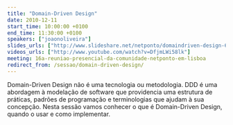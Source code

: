 ```yaml
---
title: "Domain-Driven Design"
date: 2010-12-11
start_time: 10:00:00 +0100
end_time: 11:30:00 +0100
speakers: ["joaonoliveira"]
slides_urls: ["http://www.slideshare.net/netponto/domaindriven-design-6725392"]
videos_urls: ["http://www.youtube.com/watch?v=DfjmLWi58lk"]
meeting: 16a-reuniao-presencial-da-comunidade-netponto-em-lisboa
redirect_from: /sessao/domain-driven-design/
---
```

Domain-Driven Design não é uma tecnologia ou metodologia. DDD é uma abordagem à modelação de software que providencia uma estrutura de práticas, padrões de programação e terminologias que ajudam à sua concepção. Nesta sessão vamos conhecer o que é Domain-Driven Design, quando o usar e como implementar.

